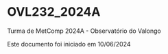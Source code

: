 # OVL232_2024A
Turma de MetComp 2024A - Observatório do Valongo

Este documento foi iniciado em 10/06/2024
